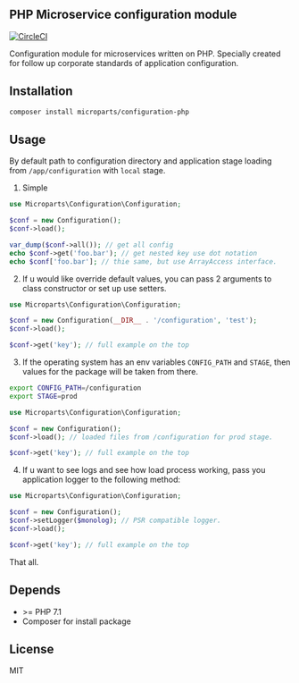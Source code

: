 PHP Microservice configuration module
-------------------------------------

[![CircleCI](https://circleci.com/gh/microparts/configuration-php/tree/master.svg?style=svg)](https://circleci.com/gh/microparts/configuration-php/tree/master)

Configuration module for microservices written on PHP. Specially created
for follow up corporate standards of application configuration.

## Installation

```bash
composer install microparts/configuration-php
```

## Usage

By default path to configuration directory and application stage
loading from `/app/configuration` with `local` stage.

1) Simple
```php
use Microparts\Configuration\Configuration;

$conf = new Configuration();
$conf->load();

var_dump($conf->all()); // get all config
echo $conf->get('foo.bar'); // get nested key use dot notation
echo $conf['foo.bar']; // thie same, but use ArrayAccess interface.
```

2) If u would like override default values, you can pass 2 arguments to
class constructor or set up use setters.

```php
use Microparts\Configuration\Configuration;

$conf = new Configuration(__DIR__ . '/configuration', 'test');
$conf->load();

$conf->get('key'); // full example on the top
```

3) If the operating system has an env variables `CONFIG_PATH` and `STAGE`,
then values for the package will be taken from there.

```bash
export CONFIG_PATH=/configuration
export STAGE=prod
```

```php
use Microparts\Configuration\Configuration;

$conf = new Configuration();
$conf->load(); // loaded files from /configuration for prod stage.

$conf->get('key'); // full example on the top
```

4) If u want to see logs and see how load process working,
pass you application logger to the following method:

```php
use Microparts\Configuration\Configuration;

$conf = new Configuration();
$conf->setLogger($monolog); // PSR compatible logger.
$conf->load();

$conf->get('key'); // full example on the top
```

That all.

## Depends

* \>= PHP 7.1
* Composer for install package

## License

MIT
